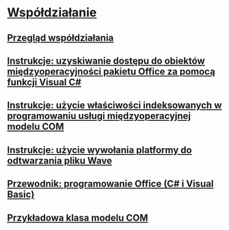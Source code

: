 # [Współdziałanie](index.md)
## [Przegląd współdziałania](interoperability-overview.md)
## [Instrukcje: uzyskiwanie dostępu do obiektów międzyoperacyjności pakietu Office za pomocą funkcji Visual C#](how-to-access-office-onterop-objects.md)
## [Instrukcje: użycie właściwości indeksowanych w programowaniu usługi międzyoperacyjnej modelu COM](how-to-use-indexed-properties-in-com-interop-rogramming.md)
## [Instrukcje: użycie wywołania platformy do odtwarzania pliku Wave](how-to-use-platform-invoke-to-play-a-wave-file.md)
## [Przewodnik: programowanie Office (C# i Visual Basic)](walkthrough-office-programming.md)
## [Przykładowa klasa modelu COM](example-com-class.md)
